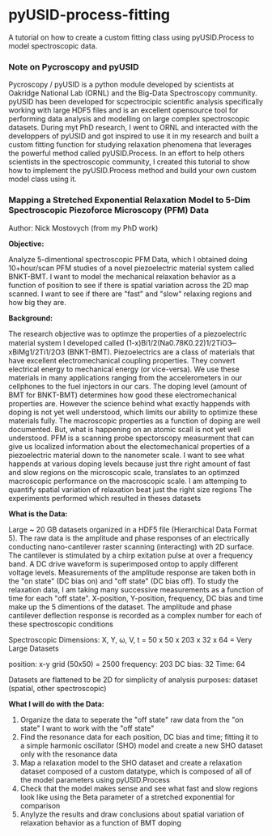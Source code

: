 # pyUSID-process-fitting
A tutorial on how to create a custom fitting class using pyUSID.Process to model spectroscopic data.

### Note on Pycroscopy and pyUSID

Pycroscopy / pyUSID is a python module developed by scientists at Oakridge National Lab (ORNL) and the Big-Data Spectroscopy community. pyUSID has been developed for scpectrocipic scientific analysis specifically working with large HDF5 files and is an excellent opensource tool for performing data analysis and modelling on large complex spectroscopic datasets. During myt PhD research, I went to ORNL and interacted with the developpers of pyUSID and got inspired to use it in my research and built a custom fitting function for studying relaxation phenomena that leverages the powerful method called pyUSID.Process. In an effort to help others scientists in the spectroscopic community, I created this tutorial to show how to implement the pyUSID.Process method and build your own custom model class using it. 

### Mapping a Stretched Exponential Relaxation Model to 5-Dim Spectroscopic Piezoforce Microscopy (PFM) Data

Author: Nick Mostovych (from my PhD work)

**Objective:**

Analyze 5-dimentional spectroscopic PFM Data, which I obtained doing 10+hour/scan PFM studies of a novel piezoelectric material system called BNKT-BMT. I want to model the mechanical relaxation behavior as a function of position to see if there is spatial variation across the 2D map scanned. I want to see if there are "fast" and "slow" relaxing regions and how big they are.  

**Background:**

The research objective was to optimze the properties of a piezoelectric material system I developed called (1-x)Bi1/2(Na0.78K0.22)1/2TiO3  ̶  xBiMg1/2Ti1/2O3 (BNKT-BMT). Piezoelectrics are a class of materials that have excellent electromechanical coupling properties. They convert electrical energy to mechanical energy (or vice-versa). We use these materials in many applications ranging from the accelerometers in our cellphones to the fuel injectors in our cars. The doping level (amount of BMT for BNKT-BMT) determines how good these electromechanical properties are. However the science behind what exactly happends with doping is not yet well understood, which limits our ability to optimize these materials fully. The macroscopic properties as a function of doping are well documented. But, what is happening on an atomic scall is not yet well understood. PFM is a scanning probe spectorscopy measurment that can give us localized information about the electomechanical properties of a piezoelectric material down to the nanometer scale. I want to see what happends at various doping levels because just thre right amount of fast and slow regions on the microscopic scale, translates to an optimzed macroscopic performance on the macroscopic scale. I am attemping to quantify spatial variation of relaxation beat just the right size regions The experiments performed which resulted in theses datasets 

**What is the Data:**

Large ~ 20 GB datasets organized in a HDF5 file (Hierarchical Data Format 5). The raw data is the amplitude and phase responses of an electrically conducting nano-cantilever raster scanning (interacting) with 2D surface. The cantilever is stimulated by a chirp exitation pulse at over a frequency band. A DC drive waveform is superimposed ontop to apply different voltage levels. Measurements of the amplitude response are taken both in the "on state" (DC bias on) and "off state" (DC bias off). To study the relaxation data, I am taking many successive measurements as a function of time for each "off state". X-position, Y-position, frequency, DC bias and time make up the 5 dimentions of the dataset. The amplitude and phase cantilever deflection response is recorded as a complex number for each of these spectroscopic conditions

Spectroscopic Dimensions: X, Y, ω, V, t  = 50 x 50 x 203 x 32 x 64 = Very Large Datasets

position:  x-y grid (50x50) = 2500
frequency: 203 
DC bias:   32
Time:      64

Datasets are flattened to be 2D for simplicity of analysis purposes: dataset (spatial, other spectroscopic)

**What I will do with the Data:**

1. Organize the data to seperate the "off state" raw data from the "on state" I want to work with the "off state"  
2. Find the resonance data for each position, DC bias and time; fitting it to a simple harmonic oscillator (SHO) model and create a new SHO dataset only with the resonance data
3. Map a relaxation model to the SHO dataset and create a relaxation dataset composed of a custom datatype, which is composed of all of the model parameters using pyUSID.Process
4. Check that the model makes sense and see what fast and slow regions look like using the Beta parameter of a stretched exponential for comparison
5. Anylyze the results and draw conclusions about spatial variation of relaxation behavior as a function of BMT doping 
